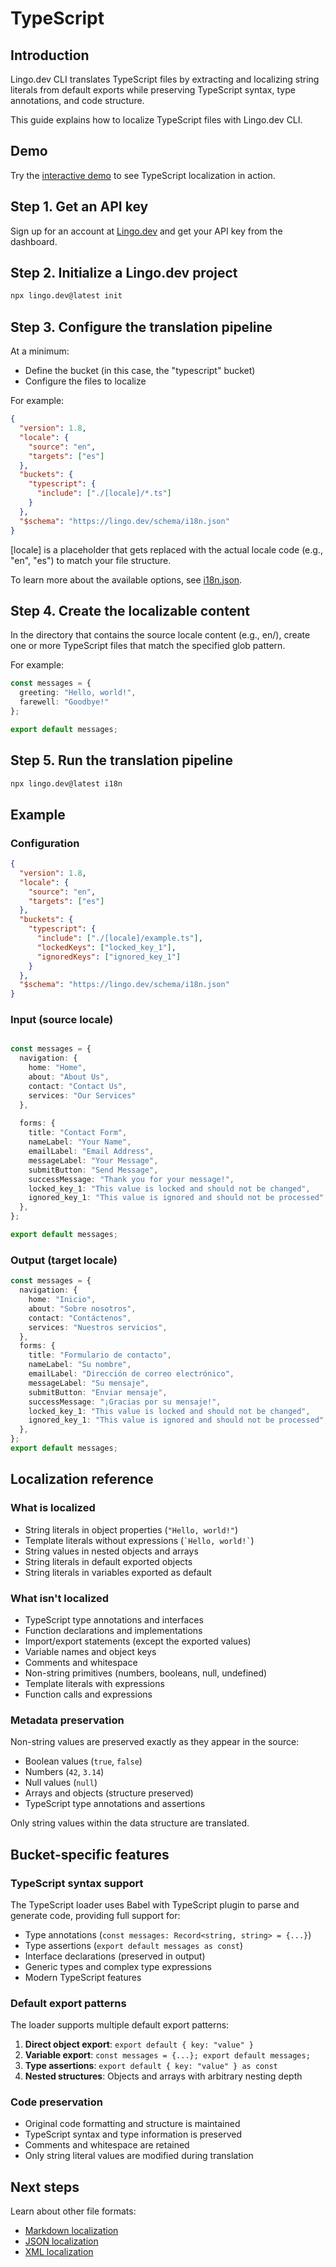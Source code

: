 # TypeScript

## Introduction

Lingo.dev CLI translates TypeScript files by extracting and localizing string literals from default exports while preserving TypeScript syntax, type annotations, and code structure.

This guide explains how to localize TypeScript files with Lingo.dev CLI.

## Demo

Try the [interactive demo](https://lingo.dev/demo) to see TypeScript localization in action.

## Step 1. Get an API key

Sign up for an account at [Lingo.dev](https://lingo.dev) and get your API key from the dashboard.

## Step 2. Initialize a Lingo.dev project

```bash
npx lingo.dev@latest init
```

## Step 3. Configure the translation pipeline

At a minimum:

- Define the bucket (in this case, the "typescript" bucket)
- Configure the files to localize

For example:

```json
{
  "version": 1.8,
  "locale": {
    "source": "en",
    "targets": ["es"]
  },
  "buckets": {
    "typescript": {
      "include": ["./[locale]/*.ts"]
    }
  },
  "$schema": "https://lingo.dev/schema/i18n.json"
}
```

[locale] is a placeholder that gets replaced with the actual locale code (e.g., "en", "es") to match your file structure.

To learn more about the available options, see [i18n.json](https://lingo.dev/docs/configuration).

## Step 4. Create the localizable content

In the directory that contains the source locale content (e.g., en/), create one or more TypeScript files that match the specified glob pattern.

For example:

```typescript
const messages = {
  greeting: "Hello, world!",
  farewell: "Goodbye!"
};

export default messages;
```

## Step 5. Run the translation pipeline

```bash
npx lingo.dev@latest i18n
```

## Example

### Configuration

```json
{
  "version": 1.8,
  "locale": {
    "source": "en",
    "targets": ["es"]
  },
  "buckets": {
    "typescript": {
      "include": ["./[locale]/example.ts"],
      "lockedKeys": ["locked_key_1"],
      "ignoredKeys": ["ignored_key_1"]
    }
  },
  "$schema": "https://lingo.dev/schema/i18n.json"
}
```

### Input (source locale)

```typescript

const messages = {
  navigation: {
    home: "Home",
    about: "About Us",
    contact: "Contact Us",
    services: "Our Services"
  },
  
  forms: {
    title: "Contact Form",
    nameLabel: "Your Name",
    emailLabel: "Email Address",
    messageLabel: "Your Message",
    submitButton: "Send Message",
    successMessage: "Thank you for your message!",
    locked_key_1: "This value is locked and should not be changed",
    ignored_key_1: "This value is ignored and should not be processed"
  },
};

export default messages;
```

### Output (target locale)

```typescript
const messages = {
  navigation: {
    home: "Inicio",
    about: "Sobre nosotros",
    contact: "Contáctenos",
    services: "Nuestros servicios",
  },
  forms: {
    title: "Formulario de contacto",
    nameLabel: "Su nombre",
    emailLabel: "Dirección de correo electrónico",
    messageLabel: "Su mensaje",
    submitButton: "Enviar mensaje",
    successMessage: "¡Gracias por su mensaje!",
    locked_key_1: "This value is locked and should not be changed",
    ignored_key_1: "This value is ignored and should not be processed",
  },
};
export default messages;
```

## Localization reference

### What is localized

- String literals in object properties (`"Hello, world!"`)
- Template literals without expressions (`` `Hello, world!` ``)
- String values in nested objects and arrays
- String literals in default exported objects
- String literals in variables exported as default

### What isn't localized

- TypeScript type annotations and interfaces
- Function declarations and implementations
- Import/export statements (except the exported values)
- Variable names and object keys
- Comments and whitespace
- Non-string primitives (numbers, booleans, null, undefined)
- Template literals with expressions
- Function calls and expressions

### Metadata preservation

Non-string values are preserved exactly as they appear in the source:
- Boolean values (`true`, `false`)
- Numbers (`42`, `3.14`)
- Null values (`null`)
- Arrays and objects (structure preserved)
- TypeScript type annotations and assertions

Only string values within the data structure are translated.

## Bucket-specific features

### TypeScript syntax support

The TypeScript loader uses Babel with TypeScript plugin to parse and generate code, providing full support for:

- Type annotations (`const messages: Record<string, string> = {...}`)
- Type assertions (`export default messages as const`)
- Interface declarations (preserved in output)
- Generic types and complex type expressions
- Modern TypeScript features

### Default export patterns

The loader supports multiple default export patterns:

1. **Direct object export**: `export default { key: "value" }`
2. **Variable export**: `const messages = {...}; export default messages;`
3. **Type assertions**: `export default { key: "value" } as const`
4. **Nested structures**: Objects and arrays with arbitrary nesting depth

### Code preservation

- Original code formatting and structure is maintained
- TypeScript syntax and type information is preserved
- Comments and whitespace are retained
- Only string literal values are modified during translation

## Next steps

Learn about other file formats:
- [Markdown localization](https://lingo.dev/docs/markdown)
- [JSON localization](https://lingo.dev/docs/json)
- [XML localization](https://lingo.dev/docs/xml)